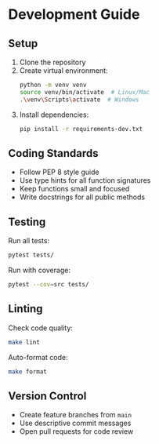 # Development Guide

## Setup
1. Clone the repository
2. Create virtual environment:
   ```bash
   python -m venv venv
   source venv/bin/activate  # Linux/Mac
   .\venv\Scripts\activate  # Windows
   ```
3. Install dependencies:
   ```bash
   pip install -r requirements-dev.txt
   ```

## Coding Standards
- Follow PEP 8 style guide
- Use type hints for all function signatures
- Keep functions small and focused
- Write docstrings for all public methods

## Testing
Run all tests:
```bash
pytest tests/
```

Run with coverage:
```bash
pytest --cov=src tests/
```

## Linting
Check code quality:
```bash
make lint
```

Auto-format code:
```bash
make format
```

## Version Control
- Create feature branches from `main`
- Use descriptive commit messages
- Open pull requests for code review
